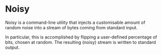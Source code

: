 # Noisy

Noisy is a command-line utility that injects a customisable amount of
random noise into a stream of bytes coming from standard input.

In particular, this is accomplished by flipping a user-defined
percentage of bits, chosen at random. The resulting (noisy) stream is
written to standard output.
